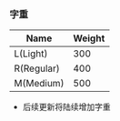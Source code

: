 ### 字重

| Name       | Weight |
| ---------- | ------ |
| L(Light)   | 300    |
| R(Regular) | 400    |
| M(Medium)  | 500    |

* 后续更新将陆续增加字重
